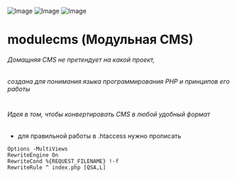 
![Image](https://img.shields.io/badge/php-7.4.1-green)
![Image](https://img.shields.io/badge/version-html5-yellowgreen)
![Image](https://img.shields.io/badge/boostrap-5.1.1-orange)



# modulecms (Модульная CMS)
###### Домащняя CMS не претендует на какой проект, 
###### создана для понимания языка программирования PHP и принципов его работы 
#
###### Идея в том, чтобы конвертировать CMS в любой удобный формат

- для правильной работы в .htaccess нужно прописать 

```
Options -MultiViews
RewriteEngine On
RewriteCond %{REQUEST_FILENAME} !-f
RewriteRule ^ index.php [QSA,L]
```

